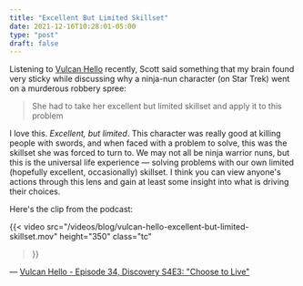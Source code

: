 ```yaml
---
title: "Excellent But Limited Skillset"
date: 2021-12-16T10:28:01-05:00
type: "post"
draft: false
---
```

Listening to [Vulcan Hello](https://www.theincomparable.com/vulcanhello/) recently, Scott said something that my brain found very sticky while discussing why a ninja-nun character (on Star Trek) went on a murderous robbery spree:

>She had to take her excellent but limited skillset and apply it to this problem

I love this. *Excellent, but limited*. This character was really good at killing people with swords, and when faced with a problem to solve, this was the skillset she was forced to turn to. We may not all be ninja warrior nuns, but this is the universal life experience — solving problems with our own limited (hopefully excellent, occasionally) skillset. I think you can view anyone's actions through this lens and gain at least some insight into what is driving their choices.

Here's the clip from the podcast:

{{< video
	src="/videos/blog/vulcan-hello-excellent-but-limited-skillset.mov"
	height="350"
	class="tc"

>}}

— [Vulcan Hello - Episode 34, Discovery S4E3: "Choose to Live"](https://www.theincomparable.com/vulcanhello/34/)